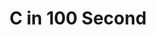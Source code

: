---
title: "C in 100 Second"
description: "All about C in 100 seconds"
heroImage: "/src/img/photo2.avif"
icon: '/src/img/icons/unnamed (1).jpg'
chanel: 'Fireship'
views: '100k'
time: '1 mounth ago'
subscribers: '237k'
---